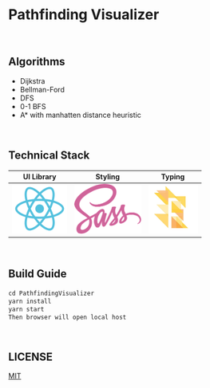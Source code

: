 # Pathfinding Visualizer



<br>

## Algorithms

* Dijkstra
* Bellman-Ford
* DFS
* 0-1 BFS
* A* with manhatten distance heuristic

<br>

## Technical Stack

|                  UI Library                   |                   Styling                    |                    Typing                    |
| :-------------------------------------------: | :------------------------------------------: | :------------------------------------------: |
| <img src="./images/react.svg" height="100px"> | <img src="./images/sass.png" height="100px"> | <img src="./images/flow.jpg" height="100px"> |

<br>

## Build Guide

```command prompt
cd PathfindingVisualizer
yarn install
yarn start
Then browser will open local host
```

<br>

## LICENSE

[MIT]('./LICENSE.md')
